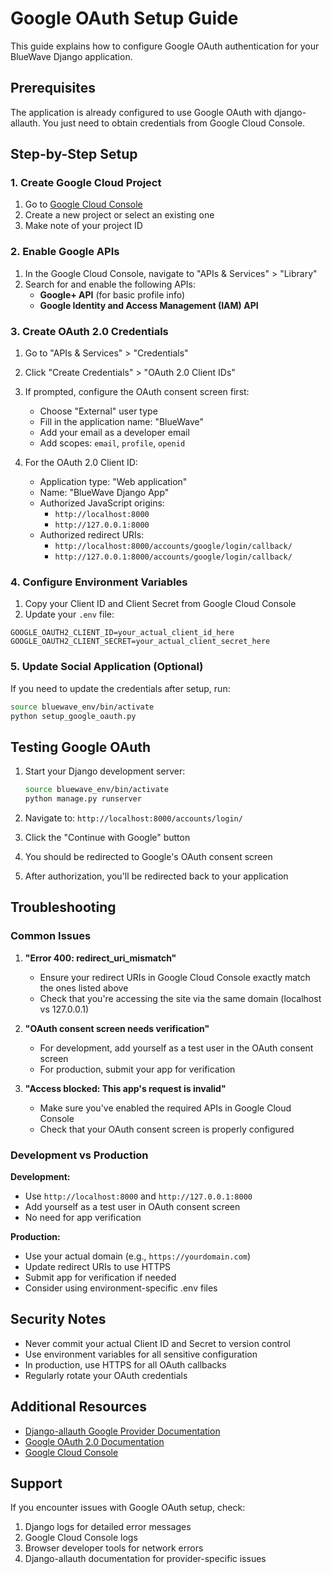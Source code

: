 # Google OAuth Setup Guide

This guide explains how to configure Google OAuth authentication for your BlueWave Django application.

## Prerequisites

The application is already configured to use Google OAuth with django-allauth. You just need to obtain credentials from Google Cloud Console.

## Step-by-Step Setup

### 1. Create Google Cloud Project

1. Go to [Google Cloud Console](https://console.cloud.google.com/)
2. Create a new project or select an existing one
3. Make note of your project ID

### 2. Enable Google APIs

1. In the Google Cloud Console, navigate to "APIs & Services" > "Library"
2. Search for and enable the following APIs:
   - **Google+ API** (for basic profile info)
   - **Google Identity and Access Management (IAM) API**

### 3. Create OAuth 2.0 Credentials

1. Go to "APIs & Services" > "Credentials"
2. Click "Create Credentials" > "OAuth 2.0 Client IDs"
3. If prompted, configure the OAuth consent screen first:
   - Choose "External" user type
   - Fill in the application name: "BlueWave"
   - Add your email as a developer email
   - Add scopes: `email`, `profile`, `openid`

4. For the OAuth 2.0 Client ID:
   - Application type: "Web application"
   - Name: "BlueWave Django App"
   - Authorized JavaScript origins:
     - `http://localhost:8000`
     - `http://127.0.0.1:8000`
   - Authorized redirect URIs:
     - `http://localhost:8000/accounts/google/login/callback/`
     - `http://127.0.0.1:8000/accounts/google/login/callback/`

### 4. Configure Environment Variables

1. Copy your Client ID and Client Secret from Google Cloud Console
2. Update your `.env` file:

```env
GOOGLE_OAUTH2_CLIENT_ID=your_actual_client_id_here
GOOGLE_OAUTH2_CLIENT_SECRET=your_actual_client_secret_here
```

### 5. Update Social Application (Optional)

If you need to update the credentials after setup, run:

```bash
source bluewave_env/bin/activate
python setup_google_oauth.py
```

## Testing Google OAuth

1. Start your Django development server:
   ```bash
   source bluewave_env/bin/activate
   python manage.py runserver
   ```

2. Navigate to: `http://localhost:8000/accounts/login/`

3. Click the "Continue with Google" button

4. You should be redirected to Google's OAuth consent screen

5. After authorization, you'll be redirected back to your application

## Troubleshooting

### Common Issues

1. **"Error 400: redirect_uri_mismatch"**
   - Ensure your redirect URIs in Google Cloud Console exactly match the ones listed above
   - Check that you're accessing the site via the same domain (localhost vs 127.0.0.1)

2. **"OAuth consent screen needs verification"**
   - For development, add yourself as a test user in the OAuth consent screen
   - For production, submit your app for verification

3. **"Access blocked: This app's request is invalid"**
   - Make sure you've enabled the required APIs in Google Cloud Console
   - Check that your OAuth consent screen is properly configured

### Development vs Production

**Development:**
- Use `http://localhost:8000` and `http://127.0.0.1:8000`
- Add yourself as a test user in OAuth consent screen
- No need for app verification

**Production:**
- Use your actual domain (e.g., `https://yourdomain.com`)
- Update redirect URIs to use HTTPS
- Submit app for verification if needed
- Consider using environment-specific .env files

## Security Notes

- Never commit your actual Client ID and Secret to version control
- Use environment variables for all sensitive configuration
- In production, use HTTPS for all OAuth callbacks
- Regularly rotate your OAuth credentials

## Additional Resources

- [Django-allauth Google Provider Documentation](https://django-allauth.readthedocs.io/en/latest/providers.html#google)
- [Google OAuth 2.0 Documentation](https://developers.google.com/identity/protocols/oauth2)
- [Google Cloud Console](https://console.cloud.google.com/)

## Support

If you encounter issues with Google OAuth setup, check:
1. Django logs for detailed error messages
2. Google Cloud Console logs
3. Browser developer tools for network errors
4. Django-allauth documentation for provider-specific issues